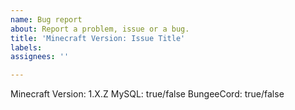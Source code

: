 ```yaml
---
name: Bug report
about: Report a problem, issue or a bug.
title: 'Minecraft Version: Issue Title'
labels: 
assignees: ''

---
```


<!--- 
Please READ this: https://github.com/kangarko/ChatControl-Red/issues/1389 
BEFORE submitting this issue otherwise no support will be given.
-->

Minecraft Version: 1.X.Z
MySQL: true/false
BungeeCord: true/false
